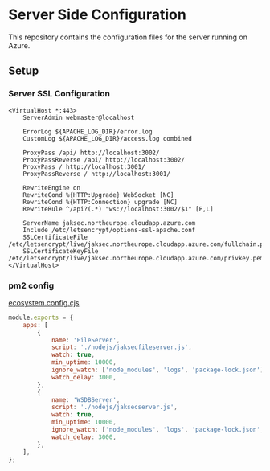 # Server Side Configuration

This repository contains the configuration files for the server running on Azure.

## Setup

### Server SSL Configuration

```apacheconf
<VirtualHost *:443>
    ServerAdmin webmaster@localhost

    ErrorLog ${APACHE_LOG_DIR}/error.log
    CustomLog ${APACHE_LOG_DIR}/access.log combined

    ProxyPass /api/ http://localhost:3002/
    ProxyPassReverse /api/ http://localhost:3002/
    ProxyPass / http://localhost:3001/
    ProxyPassReverse / http://localhost:3001/

    RewriteEngine on
    RewriteCond %{HTTP:Upgrade} WebSocket [NC]
    RewriteCond %{HTTP:Connection} upgrade [NC]
    RewriteRule ^/api?(.*) "ws://localhost:3002/$1" [P,L]

    ServerName jaksec.northeurope.cloudapp.azure.com
    Include /etc/letsencrypt/options-ssl-apache.conf
    SSLCertificateFile /etc/letsencrypt/live/jaksec.northeurope.cloudapp.azure.com/fullchain.pem
    SSLCertificateKeyFile /etc/letsencrypt/live/jaksec.northeurope.cloudapp.azure.com/privkey.pem
</VirtualHost>

```

### pm2 config

[ecosystem.config.cjs](../backend/ecosystem.config.cjs)

```javascript
module.exports = {
	apps: [
		{
			name: 'FileServer',
			script: './nodejs/jaksecfileserver.js',
			watch: true,
			min_uptime: 10000,
			ignore_watch: ['node_modules', 'logs', 'package-lock.json'],
			watch_delay: 3000,
		},
		{
			name: 'WSDBServer',
			script: './nodejs/jaksecserver.js',
			watch: true,
			min_uptime: 10000,
			ignore_watch: ['node_modules', 'logs', 'package-lock.json', 'jaksec'],
			watch_delay: 3000,
		},
	],
};
```
